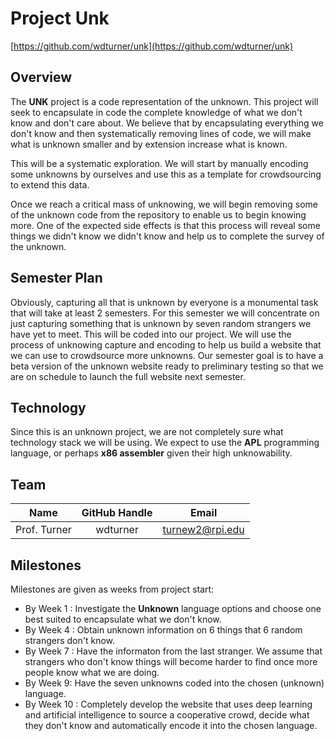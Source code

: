 Project Unk
===========
[https://github.com/wdturner/unk](https://github.com/wdturner/unk)

Overview
--------
The **UNK** project is a code representation of the unknown. This project will seek to encapsulate in code the complete knowledge of what we don't know and don't care about. We believe that by encapsulating everything we don't know and then systematically removing lines of code, we will make what is unknown smaller and by extension increase what is known.

This will be a systematic exploration. We will start by manually encoding some unknowns by ourselves and use this as a template for crowdsourcing to extend this data.

Once we reach a critical mass of unknowing, we will begin removing some of the unknown code from the repository to enable us to begin knowing more. One of the expected side effects is that this process will reveal some things we didn't know we didn't know and help us to complete the survey of the unknown.

Semester Plan
-------------
Obviously, capturing all that is unknown by everyone is a monumental task that will take at least 2 semesters. For this semester we will concentrate on just capturing something that is unknown by seven random strangers we have yet to meet. This will be coded into our project. We will use the process of unknowing capture and encoding to help us build a website that we can use to crowdsource more unknowns. Our semester goal is to have a beta version of the unknown website ready to preliminary testing so that we are on schedule to launch the full website next semester.

Technology
----------
Since this is an unknown project, we are not completely sure what technology stack we will be using. We expect to use the **APL** programming language, or perhaps **x86 assembler** given their high unknowability. 

Team
----
| **Name** | **GitHub Handle** | **Email** |
|:------:|:-------:|:------:|
| Prof. Turner | wdturner | turnew2@rpi.edu | 

Milestones
----------
Milestones are given as weeks from project start:

- By Week 1 : Investigate the **Unknown** language options and choose one best suited to encapsulate what we don't know.
- By Week 4 : Obtain unknown information on 6 things that 6 random strangers don't know.
- By Week 7 : Have the informaton from the last stranger. We assume that strangers who don't know things will become harder to find once more people know what we are doing.
- By Week 9: Have the seven unknowns coded into the chosen (unknown) language.
- By Week 10 : Completely develop the website that uses deep learning and artificial intelligence to source a cooperative crowd, decide what they don't know and automatically encode it into the chosen language. 
